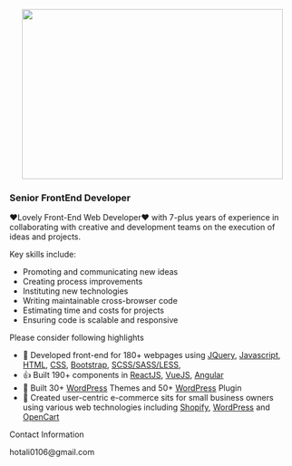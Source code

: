 <p align="center">
  <img width="460" height="300" src="https://miro.medium.com/proxy/0*9N9J9YiGJrISLIBP.png">
</p>

<h3>Senior FrontEnd Developer</h3>
<p>❤Lovely Front-End Web Developer❤ with 7-plus years of experience in collaborating with creative and development teams on the execution of ideas and projects.</p>

<p>Key skills include:</p>
<ul>
  <li>Promoting and communicating new ideas</li>
  <li>Creating process improvements</li>
  <li>Instituting new technologies</li>
  <li>Writing maintainable cross-browser code</li>
  <li>Estimating time and costs for projects</li>
  <li>Ensuring code is scalable and responsive</li>
</ul>

<p>Please consider following highlights</p>
<ul>
  <li>🥇 Developed front-end for 180+ webpages using 
    <a href="http://jquery.com/" alt="jQuery is a fast, small, and feature-rich JavaScript library.">JQuery</a>, 
    <a href="https://www.javascript.com/" alt="25 years of JavaScript">Javascript</a>, 
    <a href="https://html.com/" alt="Hypertext Markup Language is the standard markup language for documents designed to be displayed in a web browser.">HTML</a>, 
    <a href="https://www.w3schools.com/css/" alt="Cascading Style Sheets is a style sheet language used for describing the presentation of a document written in a markup language such as HTML.">CSS</a>, 
    <a href="https://getbootstrap.com/" alt="Bootstrap is a free and open-source CSS framework directed at responsive, mobile-first front-end web development.">Bootstrap</a>, 
    <a href="https://www.ionos.com/digitalguide/websites/web-development/sass/" alt="SASS: next-level CSS?">SCSS/SASS/LESS</a>,
  <li>👍 Built 190+ components in     
    <a href="https://reactjs.org/" alt="React is an open-source, front end, JavaScript library for building user interfaces or UI components.">ReactJS</a>, 
    <a href="https://vuejs.org/" alt="Vue.js is an open-source model–view–viewmodel front end JavaScript framework for building user interfaces and single-page applications.">VueJS</a>, 
    <a href="https://angular.io/" alt="Angular is a TypeScript-based open-source web application framework led by the Angular Team at Google and by a community of individuals and corporations. ">Angular</a>
  <li>🥊 Built 30+ 
    <a href="https://wordpress.org/themes/" />WordPress</a> 
    Themes and 50+ 
    <a href="https://wordpress.org/plugins/" />WordPress</a> 
    Plugin</li>
  <li>🛒 Created user-centric e-commerce sits for small business owners using various web technologies including 
    <a href="https://www.shopify.com/">Shopify</a>,  
    <a href="https://wordpress.org/">WordPress</a>
  and 
    <a href="https://www.opencart.com/">OpenCart</a>
  </li>
</ul>

<p>Contact Information</p>
<mail>hotali0106@gmail.com</mail>
